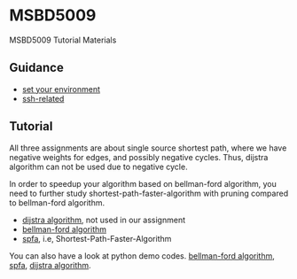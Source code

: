 # MSBD5009

MSBD5009 Tutorial Materials

## Guidance

* [set your environment](./guidance/set-env.md)
* [ssh-related](./guidance/ssh-related.md)

## Tutorial

All three assignments are about single source shortest path, where we have negative weights for edges,
and possibly negative cycles. Thus, dijstra algorithm can not be used due to negative cycle.

In order to speedup your algorithm based on bellman-ford algorithm, you need to further study shortest-path-faster-algorithm with pruning compared to bellman-ford algorithm.

* [dijstra algorithm](tutorial/dijstra.md), not used in our assignment
* [bellman-ford algorithm](tutorial/bellman-ford.md)
* [spfa](tutorial/spfa.md), i.e, Shortest-Path-Faster-Algorithm

You can also have a look at python demo codes. [bellman-ford algorithm](python_playground/bellman_ford_algorithm.py), [spfa](python_playground/shortest_path_fast_algorithm.py), [dijstra algorithm](python_playground/dijstra_algorithm.py).
